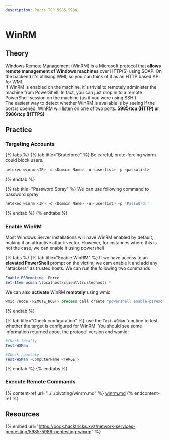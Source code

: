 ```yaml
---
description: Ports TCP 5985,5986
---
```


# WinRM

## Theory

Windows Remote Management (WinRM) is a Microsoft protocol that **allows remote management of Windows machines** over HTTP(S) using SOAP. On the backend it's utilising WMI, so you can think of it as an HTTP based API for WMI.\
If WinRM is enabled on the machine, it's trivial to remotely administer the machine from PowerShell. In fact, you can just drop in to a remote PowerShell session on the machine (as if you were using SSH!)\
The easiest way to detect whether WinRM is available is by seeing if the port is opened. WinRM will listen on one of two ports: **5985/tcp (HTTP) or 5986/tcp (HTTPS)**

## **Practice**

### Targeting Accounts

{% tabs %}
{% tab title="Bruteforce" %}
Be careful, brute-forcing winrm could block users.

```bash
netexec winrm <IP> -d <Domain Name> -u <userlist> -p <passwlist>
```
{% endtab %}

{% tab title="Password Spray" %}
We can use following command to password spray

```bash
netexec winrm <IP> -d <Domain Name> -u <userlist> -p 'Passw0rd!'
```
{% endtab %}
{% endtabs %}

### Enable WinRM

Most Windows Server installations will have WinRM enabled by default, making it an attractive attack vector. However, for instances where this is not the case, we can enable it using powershell

{% tabs %}
{% tab title="Enable WinRM" %}
If we have access to an **elevated PowerShell** prompt on the victim, we cam enable it and add any "attackers" as trusted hosts. We can run the following two commands

```powershell
Enable-PSRemoting -Force
Set-Item wsman:\localhost\client\trustedhosts *
```

We can also **activate** WinRM **remotely** using wmic

```powershell
wmic /node:<REMOTE_HOST> process call create "powershell enable-psremoting -force"
```
{% endtab %}

{% tab title="Check configuration" %}
use the `Test-WSMan` function to test whether the target is configured for WinRM. You should see some information returned about the protocol version and wsmid:

```powershell
#Check locally
Test-WSMan

#Check remotely
Test-WSMan -ComputerName <TARGET>
```
{% endtab %}
{% endtabs %}

### Execute Remote Commands

{% content-ref url="../../pivoting/winrm.md" %}
[winrm.md](../../pivoting/winrm.md)
{% endcontent-ref %}

## **Resources**

{% embed url="https://book.hacktricks.xyz/network-services-pentesting/5985-5986-pentesting-winrm" %}
